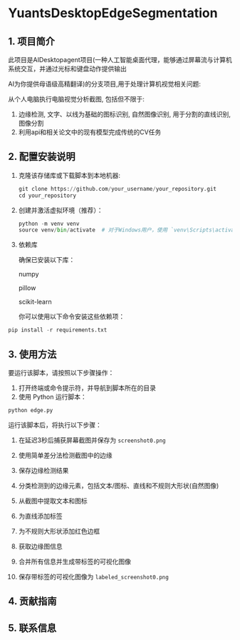 # YuantsDesktopEdgeSegmentation

## 1. 项目简介

此项目是AIDesktopagent项目(一种人工智能桌面代理，能够通过屏幕流与计算机系统交互，并通过光标和键盘动作提供输出

AI为你提供母语级高精翻译)的分支项目,用于处理计算机视觉相关问题:

从个人电脑执行电脑视觉分析截图, 包括但不限于:

1. 边缘检测, 文字、以线为基础的图标识别, 自然图像识别, 用于分割的直线识别, 图像分割
2. 利用api和相关论文中的现有模型完成传统的CV任务

## 2. 配置安装说明

1. 克隆该存储库或下载脚本到本地机器:

   ```python
   git clone https://github.com/your_username/your_repository.git
   cd your_repository
   ```

2. 创建并激活虚拟环境（推荐）：

   ```python
   python -m venv venv
   source venv/bin/activate  # 对于Windows用户，使用 `venv\Scripts\activate`
   ```

3. 依赖库

   确保已安装以下库： 

   numpy 

   pillow 

   scikit-learn

   你可以使用以下命令安装这些依赖项：

```python
pip install -r requirements.txt
```

## 3. 使用方法

要运行该脚本，请按照以下步骤操作：

1. 打开终端或命令提示符，并导航到脚本所在的目录
2. 使用 Python 运行脚本：

```python
python edge.py
```

运行该脚本后，将执行以下步骤：

1. 在延迟3秒后捕获屏幕截图并保存为 `screenshot0.png`

2. 使用简单差分法检测截图中的边缘

3. 保存边缘检测结果

4. 分类检测到的边缘元素，包括文本/图标、直线和不规则大形状(自然图像)

5. 从截图中提取文本和图标

6. 为直线添加标签

7. 为不规则大形状添加红色边框

8. 获取边缘图信息

9. 合并所有信息并生成带标签的可视化图像

10. 保存带标签的可视化图像为 `labeled_screenshot0.png`

## 4. 贡献指南



## 5. 联系信息

